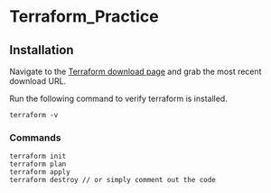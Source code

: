 # Terraform_Practice
## Installation
Navigate to the [Terraform download page](https://developer.hashicorp.com/terraform/install) and grab the most recent download URL.

Run the following command to verify terraform is installed.
```
terraform -v
```

### Commands
```
terraform init
terraform plan
terraform apply
terraform destroy // or simply comment out the code
``` 
